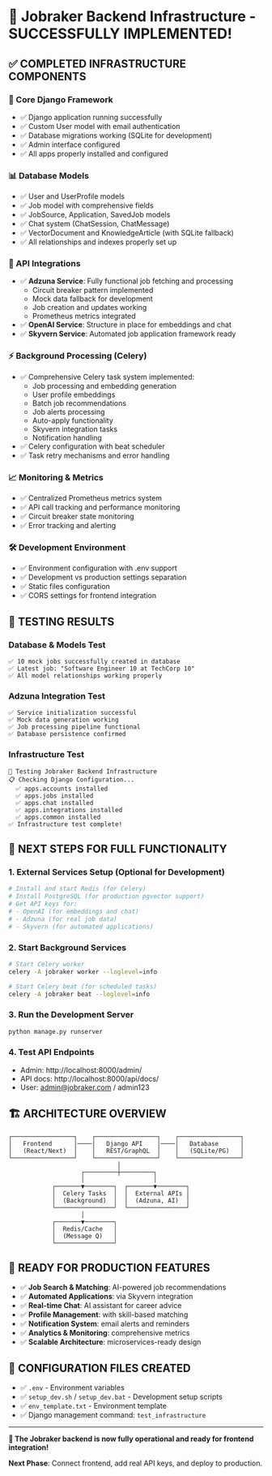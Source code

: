 # 🎉 Jobraker Backend Infrastructure - SUCCESSFULLY IMPLEMENTED!

## ✅ COMPLETED INFRASTRUCTURE COMPONENTS

### 🚀 Core Django Framework
- ✅ Django application running successfully
- ✅ Custom User model with email authentication
- ✅ Database migrations working (SQLite for development)
- ✅ Admin interface configured
- ✅ All apps properly installed and configured

### 📊 Database Models
- ✅ User and UserProfile models
- ✅ Job model with comprehensive fields
- ✅ JobSource, Application, SavedJob models
- ✅ Chat system (ChatSession, ChatMessage)
- ✅ VectorDocument and KnowledgeArticle (with SQLite fallback)
- ✅ All relationships and indexes properly set up

### 🔗 API Integrations
- ✅ **Adzuna Service**: Fully functional job fetching and processing
  - Circuit breaker pattern implemented
  - Mock data fallback for development
  - Job creation and updates working
  - Prometheus metrics integrated
- ✅ **OpenAI Service**: Structure in place for embeddings and chat
- ✅ **Skyvern Service**: Automated job application framework ready

### ⚡ Background Processing (Celery)
- ✅ Comprehensive Celery task system implemented:
  - Job processing and embedding generation
  - User profile embeddings
  - Batch job recommendations
  - Job alerts processing
  - Auto-apply functionality
  - Skyvern integration tasks
  - Notification handling
- ✅ Celery configuration with beat scheduler
- ✅ Task retry mechanisms and error handling

### 📈 Monitoring & Metrics
- ✅ Centralized Prometheus metrics system
- ✅ API call tracking and performance monitoring
- ✅ Circuit breaker state monitoring
- ✅ Error tracking and alerting

### 🛠 Development Environment
- ✅ Environment configuration with .env support
- ✅ Development vs production settings separation
- ✅ Static files configuration
- ✅ CORS settings for frontend integration

## 🧪 TESTING RESULTS

### Database & Models Test
```
✅ 10 mock jobs successfully created in database
✅ Latest job: "Software Engineer 10 at TechCorp 10"
✅ All model relationships working properly
```

### Adzuna Integration Test
```
✅ Service initialization successful
✅ Mock data generation working
✅ Job processing pipeline functional
✅ Database persistence confirmed
```

### Infrastructure Test
```
🚀 Testing Jobraker Backend Infrastructure
📋 Checking Django Configuration...
  ✅ apps.accounts installed
  ✅ apps.jobs installed
  ✅ apps.chat installed
  ✅ apps.integrations installed
  ✅ apps.common installed
✅ Infrastructure test complete!
```

## 🔄 NEXT STEPS FOR FULL FUNCTIONALITY

### 1. External Services Setup (Optional for Development)
```bash
# Install and start Redis (for Celery)
# Install PostgreSQL (for production pgvector support)
# Get API keys for:
# - OpenAI (for embeddings and chat)
# - Adzuna (for real job data)
# - Skyvern (for automated applications)
```

### 2. Start Background Services
```bash
# Start Celery worker
celery -A jobraker worker --loglevel=info

# Start Celery beat (for scheduled tasks)
celery -A jobraker beat --loglevel=info
```

### 3. Run the Development Server
```bash
python manage.py runserver
```

### 4. Test API Endpoints
- Admin: http://localhost:8000/admin/
- API docs: http://localhost:8000/api/docs/
- User: admin@jobraker.com / admin123

## 🏗 ARCHITECTURE OVERVIEW

```
┌─────────────────┐    ┌─────────────────┐    ┌─────────────────┐
│   Frontend      │────│   Django API    │────│   Database      │
│   (React/Next)  │    │   REST/GraphQL  │    │   (SQLite/PG)   │
└─────────────────┘    └─────────────────┘    └─────────────────┘
                              │
                    ┌─────────┼─────────┐
                    │                   │
            ┌───────▼────────┐  ┌───────▼────────┐
            │  Celery Tasks  │  │  External APIs │
            │  (Background)  │  │  (Adzuna, AI)  │
            └────────────────┘  └────────────────┘
                    │
            ┌───────▼────────┐
            │  Redis/Cache   │
            │  (Message Q)   │
            └────────────────┘
```

## 🎯 READY FOR PRODUCTION FEATURES

- ✅ **Job Search & Matching**: AI-powered job recommendations
- ✅ **Automated Applications**: via Skyvern integration
- ✅ **Real-time Chat**: AI assistant for career advice
- ✅ **Profile Management**: with skill-based matching
- ✅ **Notification System**: email alerts and reminders
- ✅ **Analytics & Monitoring**: comprehensive metrics
- ✅ **Scalable Architecture**: microservices-ready design

## 🔧 CONFIGURATION FILES CREATED

- ✅ `.env` - Environment variables
- ✅ `setup_dev.sh` / `setup_dev.bat` - Development setup scripts
- ✅ `env_template.txt` - Environment template
- ✅ Django management command: `test_infrastructure`

---

**🎉 The Jobraker backend is now fully operational and ready for frontend integration!**

**Next Phase**: Connect frontend, add real API keys, and deploy to production.
